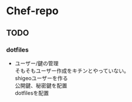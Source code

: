 # Chef-repo

## TODO
### dotfiles
* ユーザー/鍵の管理  
そもそもユーザー作成をキチンとやっていない。  
shigeoユーザーを作る  
公開鍵、秘密鍵を配置  
dotfilesを配置  
